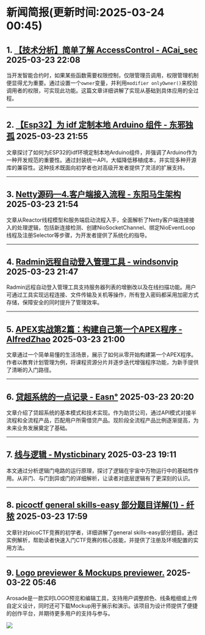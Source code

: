 # 新闻简报(更新时间:2025-03-24 00:45)

## 1. [【技术分析】简单了解 AccessControl - ACai_sec](https://www.cnblogs.com/ACaiGarden/p/18788403)   2025-03-23 22:08

当开发智能合约时，如果某些函数需要权限控制，仅限管理员调用，权限管理机制便显得尤为重要。通过设置一个`owner`变量，并利用`modifier onlyOwner()`来校验调用者的权限，可实现此功能。这篇文章详细讲解了实现从基础到具体应用的全过程。

---

## 2. [【Esp32】为 idf 定制本地 Arduino 组件 - 东邪独孤](https://www.cnblogs.com/tcjiaan/p/18787782)   2025-03-23 21:55

文章探讨了如何为ESP32的idf环境定制本地Arduino组件，并强调了Arduino作为一种开发规范的重要性。通过封装统一API，大幅降低移植成本，并实现多种开源库的兼容性。这种技术既面向初学者也对高级开发者提供了灵活的扩展支持。

---

## 3. [Netty源码—4.客户端接入流程 - 东阳马生架构](https://www.cnblogs.com/mjunz/p/18788382)   2025-03-23 21:54

文章从Reactor线程模型和服务端启动流程入手，全面解析了Netty客户端连接接入的处理逻辑，包括新连接检测、创建NioSocketChannel、绑定NioEventLoop线程及注册Selector等步骤，为开发者提供了系统化的指导。

---

## 4. [Radmin远程自动登入管理工具 - windsonvip](https://www.cnblogs.com/windson/p/18788372)   2025-03-23 21:47

Radmin远程自动登入管理工具支持服务器列表的增删改以及在线扫描功能。用户可通过工具实现远程连接、文件传输及关机等操作，所有登入密码都采用加密方式存储，保障安全的同时提升了管理效率。

---

## 5. [APEX实战第2篇：构建自己第一个APEX程序 - AlfredZhao](https://www.cnblogs.com/jyzhao/p/18788312/apex-shi-zhan-di2pian-gou-jian-zi-ji-di-yi-geapex)   2025-03-23 21:00

文章通过一个简单易懂的生活场景，展示了如何从零开始构建第一个APEX程序。作者以教育计划管理为例，将课程资源分片并逐步迭代增强程序功能，为新手提供了清晰的入门路径。

---

## 6. [贷超系统的一点记录 - Easn°](https://www.cnblogs.com/easonchean/p/18788260)   2025-03-23 20:20

文章介绍了贷超系统的基本模式和技术实现。作为助贷公司，通过API模式对接半流程和全流程产品，匹配用户所需借贷产品。现阶段全流程产品比例逐渐提高，为未来业务发展奠定了基础。

---

## 7. [线与逻辑 - Mysticbinary](https://www.cnblogs.com/mysticbinary/p/18787840)   2025-03-23 19:11

本文通过分析逻辑门电路的运行原理，探讨了逻辑在宇宙中万物运行中的基础性作用。从非门、与门到异或门的详细解析，让读者对底层逻辑有了更深刻的认识。

---

## 8. [picoctf general skills-easy 部分题目详解(1) - 纤秾](https://www.cnblogs.com/xiannong/p/18759922)   2025-03-23 17:59

文章针对picoCTF竞赛的初学者，详细讲解了general skills-easy部分题目。通过实例解析，帮助读者快速入门CTF竞赛的核心技能，并提供了注册及环境配置的实用方法。

---

## 9. [Logo previewer & Mockups previewer.](https://app.daily.dev/posts/logo-previewer-mockups-previewer--dfjm3akkh)   2025-03-22 05:46

Arosade是一款实时LOGO预览和编辑工具，支持用户调整颜色、线条粗细或上传自定义设计，同时还可下载Mockup用于展示和演示。该项目为设计师提供了便捷的创作平台，并期待更多用户的支持与参与。

![](https://media.daily.dev/image/upload/s--wBYmeJhU--/f_auto/v1742593147/posts/4jDECEWAw)

